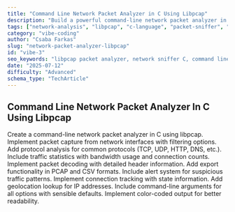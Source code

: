 ```yaml
---
title: "Command Line Network Packet Analyzer in C Using Libpcap"
description: "Build a powerful command-line network packet analyzer in C using libpcap. Features include protocol filtering, traffic statistics, packet decoding, alerts for suspicious patterns, and export options in PCAP and CSV formats."
tags: ["network-analysis", "libpcap", "c-language", "packet-sniffer", "tcp-udp-analysis", "command-line-tool", "pcap", "network-security"]
category: "vibe-coding"
author: "Csaba Farkas"
slug: "network-packet-analyzer-libpcap"
id: "vibe-3"
seo_keywords: "libpcap packet analyzer, network sniffer C, command line network tool, analyze TCP UDP DNS C, PCAP export C, color-coded network CLI"
date: "2025-07-12"
difficulty: "Advanced"
schema_type: "TechArticle"
---
```


## Command Line Network Packet Analyzer In C Using Libpcap

Create a command-line network packet analyzer in C using libpcap. Implement packet capture from network interfaces with filtering options. Add protocol analysis for common protocols (TCP, UDP, HTTP, DNS, etc.). Include traffic statistics with bandwidth usage and connection counts. Implement packet decoding with detailed header information. Add export functionality in PCAP and CSV formats. Include alert system for suspicious traffic patterns. Implement connection tracking with state information. Add geolocation lookup for IP addresses. Include command-line arguments for all options with sensible defaults. Implement color-coded output for better readability.
